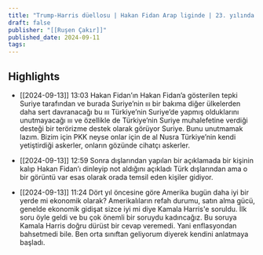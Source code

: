 ```yaml
---
title: "Trump-Harris düellosu | Hakan Fidan Arap liginde | 23. yılında 11 Eylül saldırıları"
draft: false
publisher: "[[Ruşen Çakır]]"
published_date: 2024-09-11
tags:
---
```



## Highlights
* [[2024-09-13]] 13:03  Hakan Fidan’ın Hakan Fidan’a gösterilen tepki Suriye tarafından ve burada Suriye’nin ııı bir bakıma diğer ülkelerden daha sert davranacağı bu ııı Türkiye’nin Suriye’de yapmış olduklarını unutmayacağı ııı ve özellikle de Türkiye’nin Suriye muhalefetine verdiği desteği bir terörizme destek olarak görüyor Suriye. Bunu unutmamak lazım. Bizim için PKK neyse onlar için de al Nusra Türkiye’nin kendi yetiştirdiği askerler, onların gözünde cihatçı askerler.

* [[2024-09-13]] 12:59  Sonra dışlarından yapılan bir açıklamada bir kişinin kalıp Hakan Fidan’ı dinleyip not aldığını açıkladı Türk dışlarından ama o bir görüntü var esas olarak orada temsil eden kişiler gidiyor.

* [[2024-09-13]] 11:24  Dört yıl öncesine göre Amerika bugün daha iyi bir yerde mi ekonomik olarak? Amerikalıların refah durumu, satın alma gücü, genelde ekonomik gidişat sizce iyi mi diye Kamala Harris'e soruldu. İlk soru öyle geldi ve bu çok önemli bir soruydu kadıncağız. Bu soruya Kamala Harris doğru dürüst bir cevap veremedi. Yani enflasyondan bahsetmedi bile. Ben orta sınıftan geliyorum diyerek kendini anlatmaya başladı.

